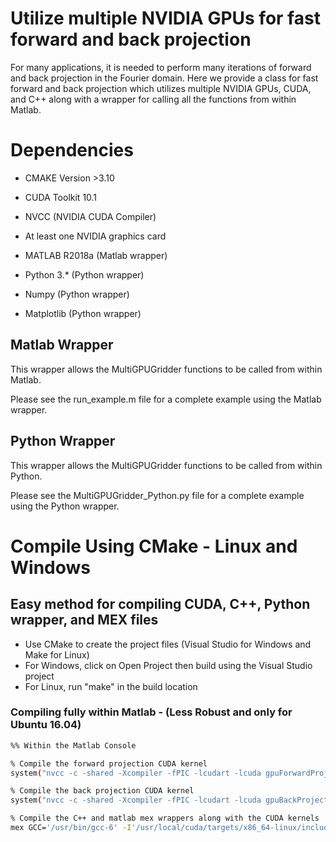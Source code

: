 # Utilize multiple NVIDIA GPUs for fast forward and back projection

For many applications, it is needed to perform many iterations of forward and back projection in the Fourier domain. Here we provide a class for fast forward and back projection which utilizes multiple NVIDIA GPUs, CUDA, and C++ along with a wrapper for calling all the functions from within Matlab.

# Dependencies
* CMAKE Version >3.10
* CUDA Toolkit 10.1
* NVCC (NVIDIA CUDA Compiler)
* At least one NVIDIA graphics card

* MATLAB R2018a (Matlab wrapper)

* Python 3.* (Python wrapper)
* Numpy (Python wrapper)
* Matplotlib (Python wrapper)


## Matlab Wrapper 
This wrapper allows the MultiGPUGridder functions to be called from within Matlab. 

Please see the run_example.m file for a complete example using the Matlab wrapper.


## Python Wrapper 
This wrapper allows the MultiGPUGridder functions to be called from within Python. 

Please see the MultiGPUGridder_Python.py file for a complete example using the Python wrapper.



# Compile Using CMake - Linux and Windows
## Easy method for compiling CUDA, C++, Python wrapper, and MEX files

* Use CMake to create the project files (Visual Studio for Windows and Make for Linux)
* For Windows, click on Open Project then build using the Visual Studio project
* For Linux, run "make" in the build location



### Compiling fully within Matlab - (Less Robust and only for Ubuntu 16.04)

```sh
%% Within the Matlab Console

% Compile the forward projection CUDA kernel
system("nvcc -c -shared -Xcompiler -fPIC -lcudart -lcuda gpuForwardProjectKernel.cu -I'/usr/local/cuda/tarets/x86_64-linux/include/'")

% Compile the back projection CUDA kernel
system("nvcc -c -shared -Xcompiler -fPIC -lcudart -lcuda gpuBackProjectKernel.cu -I'/usr/local/cuda/tarets/x86_64-linux/include/'")

% Compile the C++ and matlab mex wrappers along with the CUDA kernels
mex GCC='/usr/bin/gcc-6' -I'/usr/local/cuda/targets/x86_64-linux/include/' -L"/usr/local/cuda/lib64/" -lcudart -lcuda  -lnvToolsExt -DMEX mexFunctionWrapper.cpp MultiGPUGridder.cpp MemoryManager.cpp gpuForwardProjectKernel.o gpuBackProjectKernel.o

```

